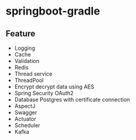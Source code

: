 # springboot-gradle

## Feature
- Logging
- Cache
- Validation
- Redis
- Thread service
- ThreadPool
- Encrypt decrypt data using AES
- Spring Security OAuth2
- Database Postgres with certificate connection
- AspectJ
- Swagger
- Actuator
- Scheduler
- Kafka
